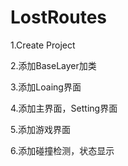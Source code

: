 # LostRoutes
1.Create Project

2.添加BaseLayer加类

3.添加Loaing界面

4.添加主界面，Setting界面

5.添加游戏界面

6.添加碰撞检测，状态显示
